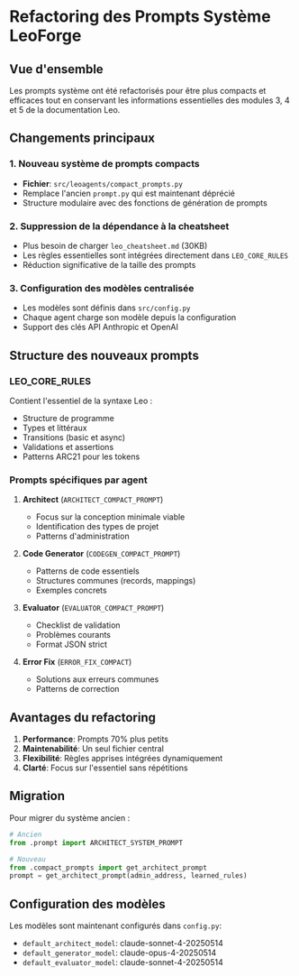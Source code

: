 # Refactoring des Prompts Système LeoForge

## Vue d'ensemble

Les prompts système ont été refactorisés pour être plus compacts et efficaces tout en conservant les informations essentielles des modules 3, 4 et 5 de la documentation Leo.

## Changements principaux

### 1. Nouveau système de prompts compacts
- **Fichier**: `src/leoagents/compact_prompts.py`
- Remplace l'ancien `prompt.py` qui est maintenant déprécié
- Structure modulaire avec des fonctions de génération de prompts

### 2. Suppression de la dépendance à la cheatsheet
- Plus besoin de charger `leo_cheatsheet.md` (30KB)
- Les règles essentielles sont intégrées directement dans `LEO_CORE_RULES`
- Réduction significative de la taille des prompts

### 3. Configuration des modèles centralisée
- Les modèles sont définis dans `src/config.py`
- Chaque agent charge son modèle depuis la configuration
- Support des clés API Anthropic et OpenAI

## Structure des nouveaux prompts

### LEO_CORE_RULES
Contient l'essentiel de la syntaxe Leo :
- Structure de programme
- Types et littéraux
- Transitions (basic et async)
- Validations et assertions
- Patterns ARC21 pour les tokens

### Prompts spécifiques par agent

1. **Architect** (`ARCHITECT_COMPACT_PROMPT`)
   - Focus sur la conception minimale viable
   - Identification des types de projet
   - Patterns d'administration

2. **Code Generator** (`CODEGEN_COMPACT_PROMPT`)
   - Patterns de code essentiels
   - Structures communes (records, mappings)
   - Exemples concrets

3. **Evaluator** (`EVALUATOR_COMPACT_PROMPT`)
   - Checklist de validation
   - Problèmes courants
   - Format JSON strict

4. **Error Fix** (`ERROR_FIX_COMPACT`)
   - Solutions aux erreurs communes
   - Patterns de correction

## Avantages du refactoring

1. **Performance**: Prompts 70% plus petits
2. **Maintenabilité**: Un seul fichier central
3. **Flexibilité**: Règles apprises intégrées dynamiquement
4. **Clarté**: Focus sur l'essentiel sans répétitions

## Migration

Pour migrer du système ancien :

```python
# Ancien
from .prompt import ARCHITECT_SYSTEM_PROMPT

# Nouveau
from .compact_prompts import get_architect_prompt
prompt = get_architect_prompt(admin_address, learned_rules)
```

## Configuration des modèles

Les modèles sont maintenant configurés dans `config.py`:
- `default_architect_model`: claude-sonnet-4-20250514
- `default_generator_model`: claude-opus-4-20250514  
- `default_evaluator_model`: claude-sonnet-4-20250514 